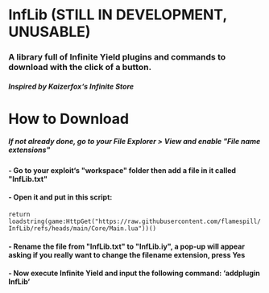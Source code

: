 # InfLib (STILL IN DEVELOPMENT, UNUSABLE)
### A library full of Infinite Yield plugins and commands to download with the click of a button.
##### *Inspired by Kaizerfox‘s Infinite Store*

# How to Download
##### If not already done, go to your File Explorer > View and enable "File name extensions"
#### - Go to your exploit‘s "workspace" folder then add a file in it called "InfLib.txt"
#### - Open it and put in this script:
```return loadstring(game:HttpGet("https://raw.githubusercontent.com/flamespill/InfLib/refs/heads/main/Core/Main.lua"))()```
#### - Rename the file from "InfLib.txt" to "InfLib.iy", a pop-up will appear asking if you really want to change the filename extension, press Yes
#### - Now execute Infinite Yield and input the following command: ‘addplugin InfLib‘
